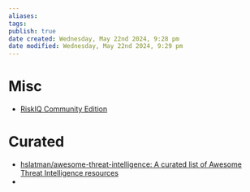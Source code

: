 ```yaml
---
aliases: 
tags: 
publish: true
date created: Wednesday, May 22nd 2024, 9:28 pm
date modified: Wednesday, May 22nd 2024, 9:29 pm
---
```


# Misc
- [RiskIQ Community Edition](https://community.riskiq.com/)
# Curated
- [hslatman/awesome-threat-intelligence: A curated list of Awesome Threat Intelligence resources](https://github.com/hslatman/awesome-threat-intelligence) 
- 